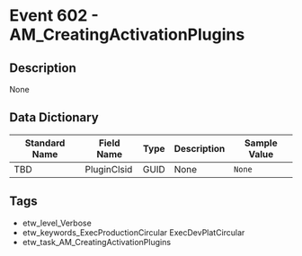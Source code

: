 # Event 602 - AM_CreatingActivationPlugins

## Description
None

## Data Dictionary
|Standard Name|Field Name|Type|Description|Sample Value|
|---|---|---|---|---|
|TBD|PluginClsid|GUID|None|`None`|

## Tags
* etw_level_Verbose
* etw_keywords_ExecProductionCircular ExecDevPlatCircular
* etw_task_AM_CreatingActivationPlugins